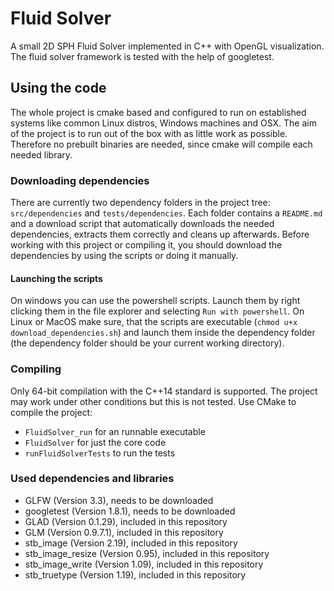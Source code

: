 # Fluid Solver
A small 2D SPH Fluid Solver implemented in C++ with OpenGL visualization. The fluid solver framework is tested with the
help of googletest.

## Using the code
The whole project is cmake based and configured to run on established systems like common Linux distros, Windows machines
and OSX. The aim of the project is to run out of the box with as little work as possible.
Therefore no prebuilt binaries are needed, since cmake will compile each needed library.

### Downloading dependencies
There are currently two dependency folders in the project tree: `src/dependencies` and `tests/dependencies`. Each folder
contains a `README.md` and a download script that automatically downloads the needed dependencies, extracts them correctly
and cleans up afterwards.
Before working with this project or compiling it, you should download the dependencies by using the scripts or doing it manually.

#### Launching the scripts
On windows you can use the powershell scripts. Launch them by right clicking them in the file explorer and selecting
`Run with powershell`.
On Linux or MacOS make sure, that the scripts are executable (`chmod u+x download_dependencies.sh`) and launch them inside the dependency folder (the dependency
folder should be your current working directory).

### Compiling
Only 64-bit compilation with the C++14 standard is supported. The project may work under other conditions but this is not tested.
Use CMake to compile the project:
- `FluidSolver_run` for an runnable executable
- `FluidSolver` for just the core code
- `runFluidSolverTests` to run the tests

### Used dependencies and libraries

- GLFW (Version 3.3), needs to be downloaded
- googletest (Version 1.8.1), needs to be downloaded
- GLAD (Version 0.1.29), included in this repository
- GLM (Version 0.9.7.1), included in this repository
- stb_image (Version 2.19), included in this repository
- stb_image_resize (Version 0.95), included in this repository
- stb_image_write (Version 1.09), included in this repository
- stb_truetype (Version 1.19), included in this repository
